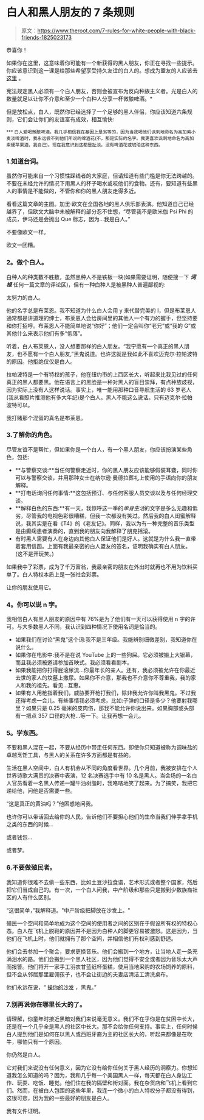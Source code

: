 # 白人和黑人朋友的 7 条规则

> 原文：<https://www.theroot.com/7-rules-for-white-people-with-black-friends-1825023173>

恭喜你！

如果你在这里，这意味着你可能有一个新获得的黑人朋友，你正在寻找一些提示。你应该意识到这一课是给那些希望享受持久友谊的白人的。想成为盟友的人应该去 [这里](https://www.theroot.com/5-ways-white-people-can-fight-white-supremacy-1819286547#_ga=2.119263113.164997723.1522674282-4253108433.1521494685) 。



宪法规定黑人必须有一个白人朋友，否则会被宣布为反向种族主义者。光是白人的数量就足以让你不介意和至少一个白种人分享一杯微酿啤酒。*

但是放松点，白人，既然你已经选择了一个足够的黑人伴侣，你应该知道六条规则，它们会让你们的友谊富有成效，相互愉快:

<small>*** 白人爱喝微酿啤酒。我几乎相信我在基因上是劣等的，因为当我喝他们讽刺地命名为高加索小麦淡啤酒时，我永远尝不到他们所说的啤酒花(不，那是实际的名字。我更喜欢讽刺地命名为高加索硬苹果酒，我自己)。现在我意识到这都是扯淡。没有啤酒花或琥珀这种东西。</small>

### 1.知道台词。

虽然你可能来自一个习惯性踩线者的大家庭，但请知道有些门槛是你无法跨越的。不要在未经允许的情况下用黑人的杯子喝水或咬他们的食物。还有，要知道有些黑人的事情是不能做的，不管你和你的黑人朋友走得多近。

看看这篇文章的主图。加里·欧文在全国各地的黑人俱乐部表演。他知道自己已经越界了，但欧文大脑中未被解释的部分忍不住想，“尽管我不是欧米伽 Psi Phi 的成员，伊马还是会抛出 Que 标志，因为...我是白人。”

不要像欧文一样。

欧文一团糟。

### **2。做个白人。**

白种人的种类数不胜数，虽然黑种人不是铁板一块(如果需要证明，随便搜一下 ***词根*** 任何一篇文章的评论区)，但有一种白种人是被黑种人普遍鄙视的:

太努力的白人。

他的名字总是布莱恩。我不知道为什么白人会用 y 来代替完美的 I，但是布莱恩人通常都是讲道理的绅士，布莱恩人会给房间里的其他人一个有力的握手，但坚持要和你打招呼。布莱恩人不能简单地说“你好”；他们一定会叫你“老兄”或“我的 G”或其他什么来表示他们有多“低落”。

听着，白人布莱恩人，没人想要那样的白人朋友。“我宁愿有一个真正的黑人朋友，也不愿有一个白人朋友,”黑鬼说道。也许这就是我如此不喜欢迈克尔·拉帕波特的原因。他拒绝仅仅是白人。

拉帕波特是一个有特权的孩子，他在纽约市的上西区长大，听起来比我见过的任何真正的黑人都要黑。他在语言上的黑脸是一种对黑人的盲目崇拜，有点种族歧视，因为实际上没有人这样说话。事实上，唯一能用那种口音导航生活的 63 岁老人(我从看照片推测他有多大年纪)是个白人。黑人不能这么说话。只有迈克尔·拉帕波特可以。

我打赌那个混蛋的真名是布莱恩。

### 3.了解你的角色。

尽管友谊不是帮忙，但如果你是一个白人，有一个黑人朋友，你应该扮演某些角色，包括:

*   **与警察交谈:**当任何警察走近时，你的黑人朋友应该能够假装耳聋，同时你可以与警察交谈，并用那种女士在纳尔逊·曼德拉葬礼上使用的手语向你的朋友解释。
*   **打电话询问任何事情:**这包括预订、与任何客服人员交谈以及与任何经理交谈。
*   **解释白色的东西:**有一天，我惊呼这一季的*单身生活*的文字是多么无趣和低劣，尽管我的电视色彩很糟糕，但我一次都没有笑过。然后我的白人闺蜜解释说，我其实是在看《T4》的《老友记》。同样，我以为有一种完整的音乐类型是由癫痫患者演奏的，直到我的朋友向我解释了朋克摇滚。
*   有时黑人需要有人在身边向其他白人保证他们是好人。这就是为什么我一直带着套用信函。上面有我最亲密的白人盟友的签名，证明我确实有白人朋友。(这不是开玩笑。)

如果我中了彩票，成为了千万富翁，我最亲密的朋友在外出时就再也不用为饮料买单了。白人特权本质上是一张社会彩票。

让你的朋友使用它。

### **4。你可以说 n 字。**

我相信白人有黑人朋友的原因中有 76%是为了他们有一天可以获得使用 n 字的许可。与大多数黑人不同，我认识到四种情况下使用名词是恰当的。

*   如果我们在讨论“黑鬼”这个词:我不是三年级。我能辨别细微差别，我知道你在说什么。
*   如果你在电影中:我不是在说 YouTube 上的一些狗屎。它必须被搬上大银幕，而且我必须被邀请参加首映式。我必须看看剧本。
*   如果我能把你打得屁滚尿流...你最年长的亲人。还有，我必须被允许在你最近去世的家人的坟墓上撒尿。如果你不介意，那我也不介意你不尊重我，我的家人和我的祖先。看见...互惠。
*   如果有人用枪指着我们，威胁要开枪打我们，除非我允许你叫我黑鬼。不过我还得考虑一会儿。有些事情我必须考虑，比如:子弹的口径是多少？他要射我哪里？如果只是 0.25 毫米的皮肉伤，那我不能允许你说出来。如果胸部或头部有一把点 357 口径的大枪...等一下。让我再想一会儿。

### **5。学东西。**

不要和黑人混在一起，不要从经历中带走任何东西。即使你只知道被称为调味盐的卓越烹饪工具，与黑人的关系在许多方面都是有益的。

生活在黑人空间中，白人有机会从不同的角度看世界。几个月前，我被安排在个人世界诗歌大满贯的决赛中表演，12 名决赛选手中有 10 名是黑人。当会场的一名白人官员看着一名黑人传递一罐牛油树脂时，我咯咯地笑了起来。为了搞笑，我把它递给他，问他是否需要一些。

“这是真正的黄油吗？”他困惑地问我。

也许你可以带话回去给你的人民，告诉他们不要担心他们的生命当我们伸手拿手机之类的东西的时候...

或者钱包...

或者梦。

### 6.不要做殖民者。

我知道你很难不去偷一些东西，比如土豆沙拉食谱，艺术形式或者整个国家，然后把它们当成自己的。有一次，一个白人问我，中产阶级和那些只是搬到少数族裔社区的人有什么区别。

“这很简单，”我解释道。"中产阶级把脚放在沙发上。"

殖民一个空间和简单地成为这个空间的使用者之间的区别在于假设所有权的特权心态。白人在飞机上脱鞋的原因并不是因为白种人的脚更容易被激怒。这是因为，当他们在飞机上时，他们就拥有了那个空间，并相信他们有权利感到舒适。

他们会去参加一个聚会，要求更换音乐。他们会搬到一个地方，让当地人走一条充满泪水的路。他们会搬到一个黑人社区，因为他们觉得不安全或者因为音乐太大声而报警。他们将开一家手工羽衣甘蓝纸杯蛋糕，使用当地采购的农场饲养的原料，但不会从邻居那里雇佣孩子，也不会让街边的夫妻店清洁工清洗桌布。

他们永远在说，“ [操你的沙发](https://www.youtube.com/watch?v=JcJkhSUSnek) ，黑鬼。”

### 7.别再说你在哪里长大的了。

请理解，你童年时接近黑暗对我们来说毫无意义。我们不在乎你是在贫困中长大，还是在一个几乎全是黑人的社区中长大。那不会给你任何支持。事实上，任何时候白人提到他们是如何在以黑人或西班牙裔为主的社区长大的，听起来都像是在吹牛，哪怕只有一个原因。

你仍然是白人。

它对我们来说没有任何意义，因为它没有给你任何关于黑人经历的洞察力。你想知道我怎么知道的吗？因为，我和几乎每一个美国黑人一样，每天都在白人身边工作、玩耍、吃饭、睡觉。他们住在我的隔壁和街对面。我在杂货店和飞机上看到它们。然而，在被白人包围的这些年里，我连一个微小的白人特权分子都没有得到，这很可悲，因为我的一些最好的朋友是白人。

我有文件证明。